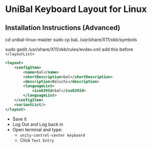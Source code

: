 # UniBal Keyboard Layout for Linux

Installation Instructions (Advanced)
---

cd unibal-linux-master
sudo cp baL /usr/share/X11/xkb/symbols

sudo gedit /usr/share/X11/xkb/rules/evdev.xml
add this before `</layoutList>`
```xml
<layout>
	<configItem>
		<name>bal</name>
		<shortDescription>bal</shortDescription>
		<description>Baluchi</description>
		<languageList>
			<iso639Id>bal</iso639Id>
		</languageList>
	</configItem>
	<variantList/>
</layout>
```

- Save it
- Log Out and Log back in
- Open terminal and type:
    - `unity-control-center keyboard`
    -  Click `Text Entry`

